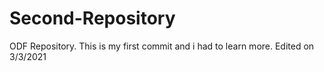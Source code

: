 # Second-Repository
ODF Repository.
This is my first commit and i had to learn more.
Edited on 3/3/2021

